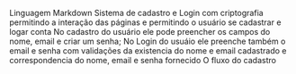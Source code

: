 Linguagem Markdown
Sistema de cadastro e Login com criptografia permitindo a interação das páginas e permitindo  o usuário se cadastrar e logar conta
No cadastro do usuário ele pode preencher os campos do nome, email e criar um senha;
No Login do usuáio ele preenche também o email e senha com validações da existencia do nome e email cadastrado e correspondencia do nome, email e senha fornecido
O fluxo do cadastro 